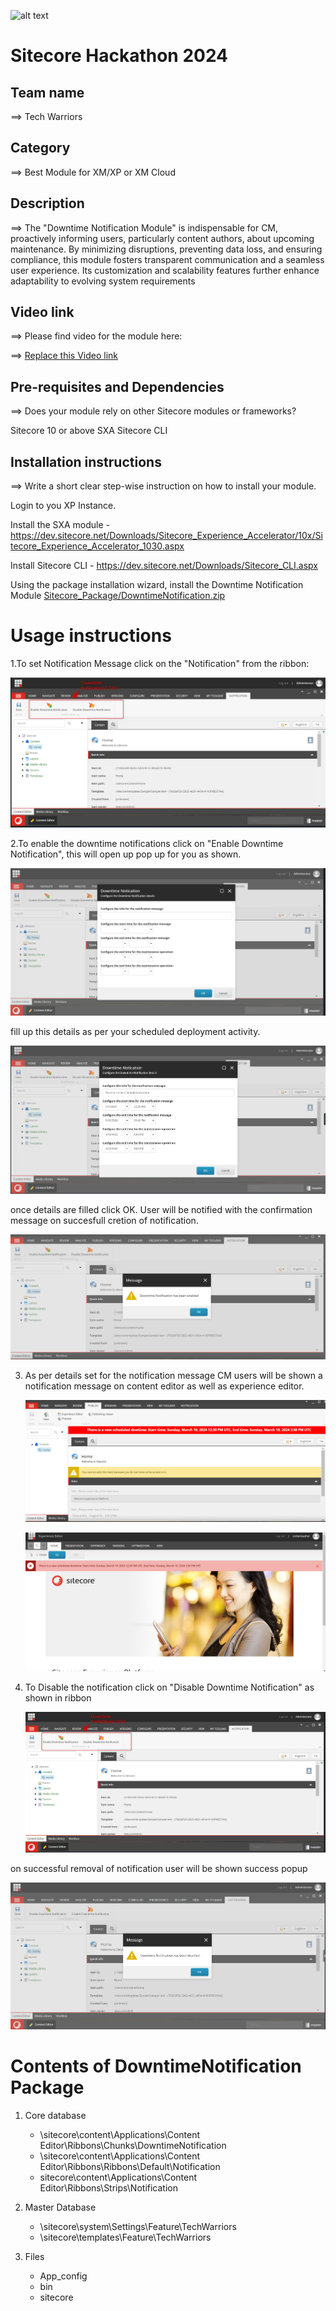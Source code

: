 ![alt text](docs/images/hackathon.png)

# Sitecore Hackathon 2024

## Team name

⟹ Tech Warriors

## Category

⟹ Best Module for XM/XP or XM Cloud

## Description

⟹ The "Downtime Notification Module" is indispensable for CM, proactively informing users, particularly content authors, about upcoming maintenance. By minimizing disruptions, preventing data loss, and ensuring compliance, this module fosters transparent communication and a seamless user experience. Its customization and scalability features further enhance adaptability to evolving system requirements

## Video link

⟹ Please find video for the module here:

⟹ [Replace this Video link](#video-link)

## Pre-requisites and Dependencies

⟹ Does your module rely on other Sitecore modules or frameworks?

Sitecore 10 or above
SXA
Sitecore CLI

## Installation instructions

⟹ Write a short clear step-wise instruction on how to install your module.

Login to you XP Instance.

Install the SXA module - https://dev.sitecore.net/Downloads/Sitecore_Experience_Accelerator/10x/Sitecore_Experience_Accelerator_1030.aspx

Install Sitecore CLI - https://dev.sitecore.net/Downloads/Sitecore_CLI.aspx

Using the package installation wizard, install the Downtime Notification Module [Sitecore_Package/DowntimeNotification.zip ](https://github.com/Sitecore-Hackathon/2024-Tech-Warriors/blob/main/Sitecore_Package/DowntimeNotification.zip)

# Usage instructions

1.To set Notification Message click on the "Notification" from the ribbon:

![alt text](image-2.png)

2.To enable the downtime notifications click on "Enable Downtime Notification", this will open up pop up for you as shown.

![alt text](image-3.png)

fill up this details as per your scheduled deployment activity.

![alt text](image-6.png)

once details are filled click OK. User will be notified with the confirmation message on succesfull cretion of notification.

![alt text](image-7.png)

3. As per details set for the notification message CM users will be shown a notification message on content editor as well as experience editor.

    ![alt text](image-4.png)

    ![alt text](image-9.png)

4. To Disable the notification click on "Disable Downtime Notification" as shown in ribbon

    ![alt text](image-5.png)

on successful removal of notification user will be shown success popup

![alt text](image-8.png)

# Contents of DowntimeNotification Package

1. Core database

    - \sitecore\content\Applications\Content Editor\Ribbons\Chunks\DowntimeNotification
    - \sitecore\content\Applications\Content Editor\Ribbons\Ribbons\Default\Notification
    - sitecore\content\Applications\Content Editor\Ribbons\Strips\Notification

2. Master Database

    - \sitecore\system\Settings\Feature\TechWarriors
    - \sitecore\templates\Feature\TechWarriors

3. Files

    - App_config
    - bin
    - sitecore
